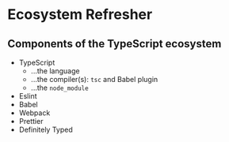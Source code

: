 # Ecosystem Refresher

## Components of the TypeScript ecosystem

- TypeScript
  - ...the language
  - ...the compiler(s): `tsc` and Babel plugin
  - ...the `node_module`
- Eslint
- Babel
- Webpack
- Prettier
- Definitely Typed

